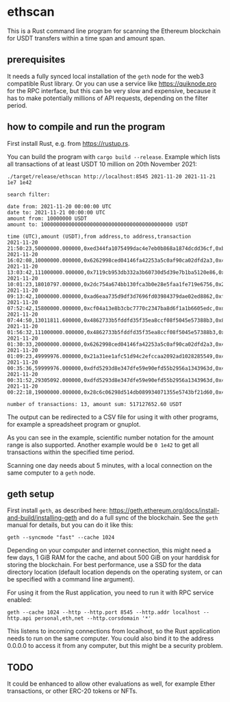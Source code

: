 # ethscan

This is a Rust command line program for scanning the Ethereum blockchain for USDT transfers within a time span and amount span.

## prerequisites

It needs a fully synced local installation of the `geth` node for the web3 compatible Rust library. Or you can use a service like https://quiknode.pro for the RPC interface, but this can be very slow and expensive, because it has to make potentially millions of API requests, depending on the filter period.

## how to compile and run the program

First install Rust, e.g. from https://rustup.rs.

You can build the program with `cargo build --release`. Example which lists all transactions of at least USDT 10 million on 20th November 2021:

```
./target/release/ethscan http://localhost:8545 2021-11-20 2021-11-21 1e7 1e42

search filter:

date from: 2021-11-20 00:00:00 UTC
date to: 2021-11-21 00:00:00 UTC
amount from: 10000000 USDT
amount to: 1000000000000000000000000000000000000000000 USDT

time (UTC),amount (USDT),from address,to address,transaction
2021-11-20 21:50:23,50000000.000000,0xed344fa1075499dac4e7eb0b868a1874dcdd36cf,0xb8ac6dec186496ad25ef7fdc7f341d93db928d30,0x32cc61b3fc064fd7e7ceab562755316645b72af158a7f4925cdc4f86210d17f5
2021-11-20 16:02:08,10000000.000000,0x6262998ced04146fa42253a5c0af90ca02dfd2a3,0x46340b20830761efd32832a74d7169b29feb9758,0x1ceb25243b19c0ee13bacf476e29ec8a95a317c49ea8581c1984115bb6544e46
2021-11-20 13:03:42,111000000.000000,0x7119cb953db332a3b60730d5d39e7b1ba5120e86,0x0548f59fee79f8832c299e01dca5c76f034f558e,0x95220146c7ec639d001171b4323bb0acafb59da223272b556c0fc8c940250252
2021-11-20 10:01:23,18010797.000000,0x2dc754a674bb130fca3b0e28e5faa1fe719e6756,0x28c6c06298d514db089934071355e5743bf21d60,0xd18cc0c4fad232ad36799bd36f5df05c9d5b9b3233e3aa4ffda215a45f421486
2021-11-20 09:13:42,10000000.000000,0xad6eaa735d9df3d7696fd03984379dae02ed8862,0xf2103b01cd7957f3a9d9726bbb74c0ccd3f355d3,0xf8fb2666804b859d919a3f5888a1a478697334188e6ffe0f9a4af1d8bfd9ed9a
2021-11-20 07:52:42,15800000.000000,0xcf04a13e8b3cbc7770c2347ba8d6f1a1b6605edc,0xda816e2122a8a39b0926bfa84edd3d42477e9efd,0x95dadd60f1ed11d373795da8d8fafc45acc2abce543195601ac3df2f885a2b6b
2021-11-20 07:44:50,13011811.600000,0x4862733b5fddfd35f35ea8ccf08f5045e57388b3,0x83ca25fc236d7dd31e6e5536f94283e3005dc93f,0x87be78f1c81185dcb00d4db1b2deca75d7c304b361aa2c9fc4b9b997d02490d0
2021-11-20 01:56:32,111000000.000000,0x4862733b5fddfd35f35ea8ccf08f5045e57388b3,0x7119cb953db332a3b60730d5d39e7b1ba5120e86,0x71c663b408ec4e52fe1bb9899e1f0f4b02023c875f34222aed1d87aabefaf0d7
2021-11-20 01:30:33,20000000.000000,0x6262998ced04146fa42253a5c0af90ca02dfd2a3,0x46340b20830761efd32832a74d7169b29feb9758,0x7ded214dd8d12948dbcd95d1cfa2a671ce73cefe581dcbedb64bd80fcb2065c3
2021-11-20 01:09:23,49999976.000000,0x21a31ee1afc51d94c2efccaa2092ad1028285549,0x4862733b5fddfd35f35ea8ccf08f5045e57388b3,0xb0818a17731109a91b7b8bf02d926b5423d626c7ed8ad697308e49efabc984e7
2021-11-20 00:35:36,59999976.000000,0xdfd5293d8e347dfe59e90efd55b2956a1343963d,0x4862733b5fddfd35f35ea8ccf08f5045e57388b3,0x1c0fa7d9233130fd311b24e4aad142fed9002845e8a92b55501410afd24b9479
2021-11-20 00:31:52,29305092.000000,0xdfd5293d8e347dfe59e90efd55b2956a1343963d,0x4862733b5fddfd35f35ea8ccf08f5045e57388b3,0xc574481cf7eab8f51386c1cb746f1bf6a00f1383d35cb9afd898018c1dba53ce
2021-11-20 00:22:18,19000000.000000,0x28c6c06298d514db089934071355e5743bf21d60,0x46340b20830761efd32832a74d7169b29feb9758,0x13201a4b51c534e86ee425ea37985b579aaac1390dffc8d2d68c526c6850e1b0

number of transactions: 13, amount sum: 517127652.60 USDT
```

The output can be redirected to a CSV file for using it with other programs, for example a spreadsheet program or gnuplot.

As you can see in the example, scientific number notation for the amount range is also supported. Another example would be `0 1e42` to get all transactions within the specified time period.

Scanning one day needs about 5 minutes, with a local connection on the same computer to a `geth` node.

## geth setup

First install `geth`, as described here: https://geth.ethereum.org/docs/install-and-build/installing-geth and do a full sync of the blockchain. See the `geth` manual for details, but you can do it like this:

```
geth --syncmode "fast" --cache 1024
```

Depending on your computer and internet connection, this might need a few days, 1 GiB RAM for the cache, and about 500 GiB on your harddisk for storing the blockchain. For best performance, use a SSD for the data directory location (default location depends on the operating system, or can be specified with a command line argument).

For using it from the Rust application, you need to run it with RPC service enabled:

```
geth --cache 1024 --http --http.port 8545 --http.addr localhost --http.api personal,eth,net --http.corsdomain '*'
```

This listens to incoming connections from localhost, so the Rust application needs to run on the same computer. You could also bind it to the address 0.0.0.0 to access it from any computer, but this might be a security problem.

## TODO

It could be enhanced to allow other evaluations as well, for example Ether transactions, or other ERC-20 tokens or NFTs.
